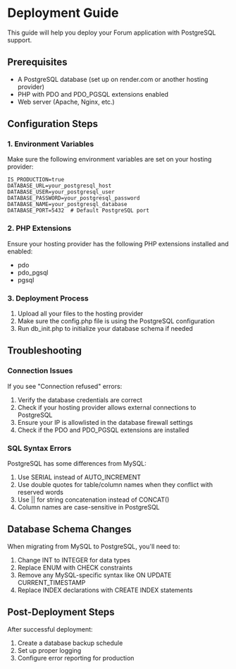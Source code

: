 # Deployment Guide

This guide will help you deploy your Forum application with PostgreSQL support.

## Prerequisites

- A PostgreSQL database (set up on render.com or another hosting provider)
- PHP with PDO and PDO_PGSQL extensions enabled
- Web server (Apache, Nginx, etc.)

## Configuration Steps

### 1. Environment Variables

Make sure the following environment variables are set on your hosting provider:

```
IS_PRODUCTION=true
DATABASE_URL=your_postgresql_host
DATABASE_USER=your_postgresql_user
DATABASE_PASSWORD=your_postgresql_password
DATABASE_NAME=your_postgresql_database
DATABASE_PORT=5432  # Default PostgreSQL port
```

### 2. PHP Extensions

Ensure your hosting provider has the following PHP extensions installed and enabled:

- pdo
- pdo_pgsql
- pgsql

### 3. Deployment Process

1. Upload all your files to the hosting provider
2. Make sure the config.php file is using the PostgreSQL configuration
3. Run db_init.php to initialize your database schema if needed

## Troubleshooting

### Connection Issues

If you see "Connection refused" errors:

1. Verify the database credentials are correct
2. Check if your hosting provider allows external connections to PostgreSQL
3. Ensure your IP is allowlisted in the database firewall settings
4. Check if the PDO and PDO_PGSQL extensions are installed

### SQL Syntax Errors

PostgreSQL has some differences from MySQL:

1. Use SERIAL instead of AUTO_INCREMENT
2. Use double quotes for table/column names when they conflict with reserved words
3. Use || for string concatenation instead of CONCAT()
4. Column names are case-sensitive in PostgreSQL

## Database Schema Changes

When migrating from MySQL to PostgreSQL, you'll need to:

1. Change INT to INTEGER for data types
2. Replace ENUM with CHECK constraints
3. Remove any MySQL-specific syntax like ON UPDATE CURRENT_TIMESTAMP
4. Replace INDEX declarations with CREATE INDEX statements

## Post-Deployment Steps

After successful deployment:

1. Create a database backup schedule
2. Set up proper logging
3. Configure error reporting for production 